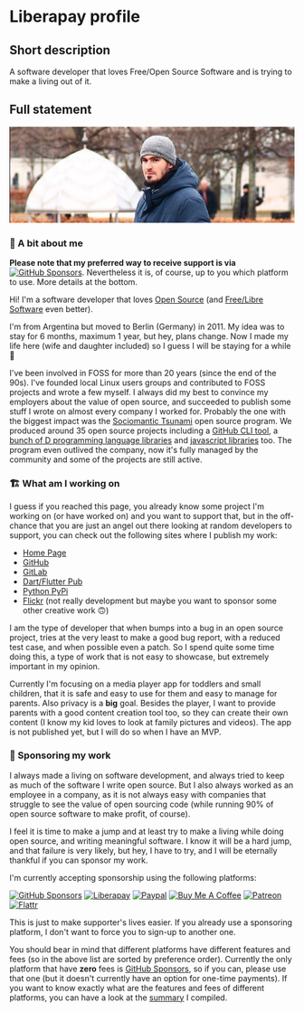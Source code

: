 # Liberapay profile

## Short description

<!--
Limit 100 characters.
-->

A software developer that loves Free/Open Source Software and is trying to make a living out of it.

## Full statement

![Me](https://github.com/llucax/llucax/raw/main/llucax.jpg)

### 👋 A bit about me

**Please note that my preferred way to receive support is via** [![GitHub
Sponsors](https://img.shields.io/badge/-GitHub%20Sponsors-ea4aaa?logo=github)](https://github.com/sponsors/llucax).
Nevertheless it is, of course, up to you which platform to use. More details at
the bottom.

Hi! I'm a software developer that loves [Open
Source](https://en.wikipedia.org/wiki/Open-source_software) (and [Free/Libre
Software](https://en.wikipedia.org/wiki/Free_software) even better).

I'm from Argentina but moved to Berlin (Germany) in 2011. My idea was to stay
for 6 months, maximum 1 year, but hey, plans change. Now I made my life here
(wife and daughter included) so I guess I will be staying for a while 🙂

I've been involved in FOSS for more than 20 years (since the end of the 90s).
I've founded local Linux users groups and contributed to FOSS projects and
wrote a few myself. I always did my best to convince my employers about the
value of open source, and succeeded to publish some stuff I wrote on almost
every company I worked for. Probably the one with the biggest impact was the
[Sociomantic Tsunami](https://github.com/sociomantic-tsunami/) open source
program. We produced around 35 open source projects including a [GitHub CLI
tool](https://github.com/sociomantic-tsunami/git-hub), a [bunch of
D programming language
libraries](https://github.com/sociomantic-tsunami?language=d) and [javascript
libraries](https://github.com/sociomantic-tsunami?language=javascript) too. The
program even outlived the company, now it's fully managed by the community and
some of the projects are still active.

### 🏗️ What am I working on

I guess if you reached this page, you already know some project I'm working on
(or have worked on) and you want to support that, but in the off-chance that
you are just an angel out there looking at random developers to support, you
can check out the following sites where I publish my work:

* [Home Page](https://llucax.com/)
* [GitHub](https://github.com/llucax)
* [GitLab](https://gitlab.com/llucax)
* [Dart/Flutter Pub](https://pub.dev/publishers/llucax.com/packages)
* [Python PyPi](https://pypi.org/user/llucax)
* [Flickr](https://www.flickr.com/photos/llucax) (not really development but
  maybe you want to sponsor some other creative work 🙃)

I am the type of developer that when bumps into a bug in an open source
project, tries at the very least to make a good bug report, with a reduced test
case, and when possible even a patch. So I spend quite some time doing this,
a type of work that is not easy to showcase, but extremely important in my
opinion.

Currently I'm focusing on a media player app for toddlers and small children,
that it is safe and easy to use for them and easy to manage for parents. Also
privacy is a **big** goal. Besides the player, I want to provide parents with
a good content creation tool too, so they can create their own content (I know
my kid loves to look at family pictures and videos). The app is not published
yet, but I will do so when I have an MVP.

### 💖 Sponsoring my work

I always made a living on software development, and always tried to keep as
much of the software I write open source. But I also always worked as an
employee in a company, as it is not always easy with companies that struggle to
see the value of open sourcing code (while running 90% of open source software
to make profit, of course).

I feel it is time to make a jump and at least try to make a living while doing
open source, and writing meaningful software. I know it will be a hard jump,
and that failure is very likely, but hey, I have to try, and I will be
eternally thankful if you can sponsor my work.

I'm currently accepting sponsorship using the following platforms:

[![GitHub Sponsors](https://img.shields.io/badge/-GitHub%20Sponsors-ea4aaa?logo=github)](https://github.com/sponsors/llucax)
[![Liberapay](https://img.shields.io/badge/-Liberapay-f6c915?logo=liberapay&logoColor=black)](https://liberapay.com/llucax/donate)
[![Paypal](https://img.shields.io/badge/-Paypal-0070ba?logo=paypal)](https://www.paypal.com/donate?hosted_button_id=UZRR3REUC4SY2)
[![Buy Me A Coffee](https://img.shields.io/badge/-Buy%20Me%20A%20Coffee-ff813f?logo=buy-me-a-coffee&logoColor=black)](https://www.buymeacoffee.com/llucax)
[![Patreon](https://img.shields.io/badge/-Patreon-F96854?logo=patreon&logoColor=white)](https://www.patreon.com/llucax)
[![Flattr](https://img.shields.io/badge/-Flattr-6bc76b?logo=flattr)](https://flattr.com/@llucax)

This is just to make supporter's lives easier. If you already use a sponsoring
platform, I don't want to force you to sign-up to another one.

You should bear in mind that different platforms have different features and
fees (so in the above list are sorted by preference order). Currently the only
platform that have **zero** fees is [GitHub
Sponsors](https://github.com/sponsors/llucax), so if you can, please use that
one (but it doesn't currently have an option for one-time payments). If you
want to know exactly what are the features and fees of different platforms, you
can have a look at the
[summary](https://github.com/llucax/llucax/blob/main/sponsoring-platforms.md)
I compiled.
